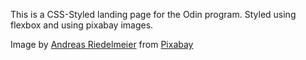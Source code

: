 This is a CSS-Styled landing page for the Odin program.  Styled using flexbox and using pixabay images.

Image by <a href="https://pixabay.com/users/riedelmeier-130476/?utm_source=link-attribution&utm_medium=referral&utm_campaign=image&utm_content=1344720">Andreas Riedelmeier</a> from <a href="https://pixabay.com//?utm_source=link-attribution&utm_medium=referral&utm_campaign=image&utm_content=1344720">Pixabay</a>